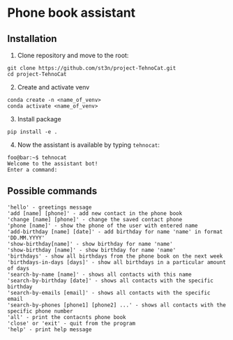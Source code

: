 # Phone book assistant
## Installation
1. Clone repository and move to the root:
```shell
git clone https://github.com/st3n/project-TehnoCat.git
cd project-TehnoCat
```
2. Create and activate venv
```shell
conda create -n <name_of_venv>
conda activate <name_of_venv>
```
3. Install package
```shell
pip install -e .
```
4. Now the assistant is available by typing `tehnocat`:
```shell
foo@bar:~$ tehnocat
Welcome to the assistant bot!
Enter a command: 
```

## Possible commands
```
'hello' - greetings message
'add [name] [phone]' - add new contact in the phone book
'change [name] [phone]' - change the saved contact phone
'phone [name]' - show the phone of the user with entered name
'add-birthday [name] [date]' - add birthday for name 'name' in format 'DD.MM.YYYY'
'show-birthday[name]' - show birthday for name 'name'
'show-birthday [name]' - show birthday for name 'name'
'birthdays' - show all birthdays from the phone book on the next week
'birthdays-in-days [days]' - show all birthdays in a particular amount of days
'search-by-name [name]' - shows all contacts with this name
'search-by-birthday [date]' - shows all contacts with the specific birthday
'search-by-emails [email]' - shows all contacts with the specific email
'search-by-phones [phone1] [phone2] ...' - shows all contacts with the specific phone number
'all' - print the contacnts phone book
'close' or 'exit' - quit from the program
'help' - print help message

```
